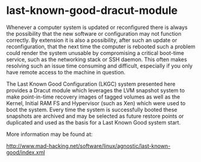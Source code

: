 last-known-good-dracut-module
=============================

Whenever a computer system is updated or reconfigured there is always the possibility that the new software or configuration may not function correctly. By extension it is also a possibility, after such an update or reconfiguration, that the next time the computer is rebooted such a problem could render the system unusable by compromising a critical boot-time service, such as the networking stack or SSH daemon. This often makes resolving such an issue time consuming and difficult, especially if you only have remote access to the machine in question.

The Last Known Good Configuration (LKGC) system presented here provides a Dracut module which leverages the LVM snapshot system to make point-in-time recovery images of tagged volumes as well as the Kernel, Initial RAM FS and Hypervisor (such as Xen) which were used to boot the system. Every time the system is successfully booted these snapshots are archived and may be selected as future restore points or duplicated and used as the basis for a Last Known Good system start. 

More information may be found at:

http://www.mad-hacking.net/software/linux/agnostic/last-known-good/index.xml
